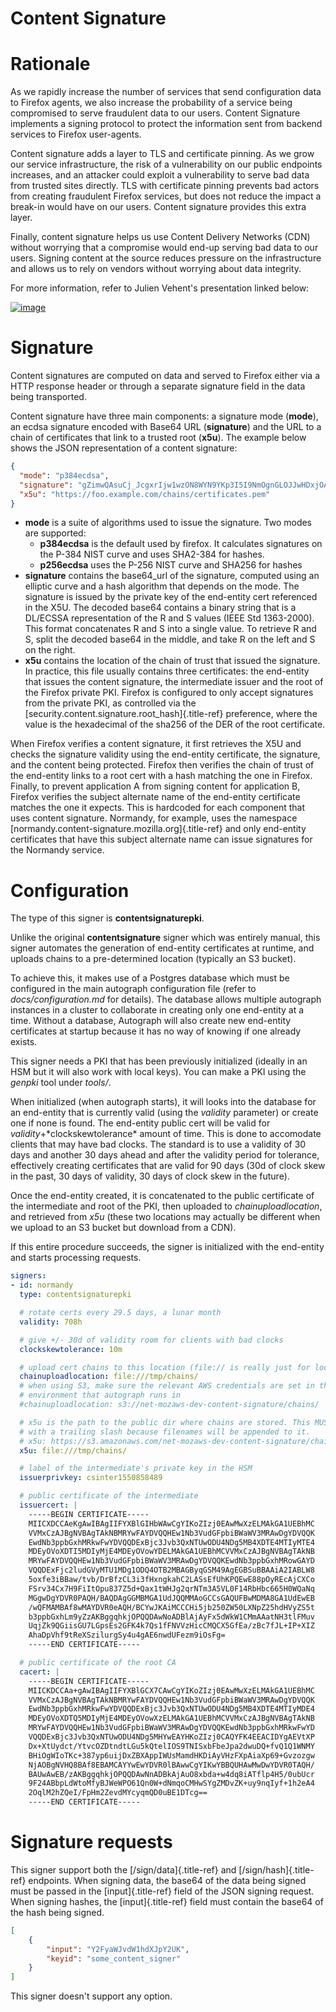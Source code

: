 # Content Signature

# Rationale

As we rapidly increase the number of services that send configuration
data to Firefox agents, we also increase the probability of a service
being compromised to serve fraudulent data to our users. Content
Signature implements a signing protocol to protect the information sent
from backend services to Firefox user-agents.

Content signature adds a layer to TLS and certificate pinning. As we
grow our service infrastructure, the risk of a vulnerability on our
public endpoints increases, and an attacker could exploit a
vulnerability to serve bad data from trusted sites directly. TLS with
certificate pinning prevents bad actors from creating fraudulent Firefox
services, but does not reduce the impact a break-in would have on our
users. Content signature provides this extra layer.

Finally, content signature helps us use Content Delivery Networks (CDN)
without worrying that a compromise would end-up serving bad data to our
users. Signing content at the source reduces pressure on the
infrastructure and allows us to rely on vendors without worrying about
data integrity.

For more information, refer to Julien Vehent\'s presentation linked
below:

[![image](https://img.youtube.com/vi/b2kPo8YdLTw/0.jpg)](https://www.youtube.com/watch?v=b2kPo8YdLTw)

# Signature

Content signatures are computed on data and served to Firefox either via
a HTTP response header or through a separate signature field in the data
being transported.

Content signature have three main components: a signature mode
(**mode**), an ecdsa signature encoded with Base64 URL (**signature**)
and the URL to a chain of certificates that link to a trusted root
(**x5u**). The example below shows the JSON representation of a content
signature:

``` json
{
  "mode": "p384ecdsa",
  "signature": "gZimwQAsuCj_JcgxrIjw1wzON8WYN9YKp3I5I9NmOgnGLOJJwHDxjOA2QEnzN7bXBGWFgn8HJ7fGRYxBy1SHiDMiF8VX7V49KkanO9MO-RRN1AyC9xmghuEcF4ndhQaI",
  "x5u": "https://foo.example.com/chains/certificates.pem"
}
```

-   **mode** is a suite of algorithms used to issue the signature. Two
    modes are supported:
    -   **p384ecdsa** is the default used by firefox. It calculates
        signatures on the P-384 NIST curve and uses SHA2-384 for hashes.
    -   **p256ecdsa** uses the P-256 NIST curve and SHA256 for hashes
-   **signature** contains the base64_url of the signature, computed
    using an elliptic curve and a hash algorithm that depends on the
    mode. The signature is issued by the private key of the end-entity
    cert referenced in the X5U. The decoded base64 contains a binary
    string that is a DL/ECSSA representation of the R and S values (IEEE
    Std 1363-2000). This format concatenates R and S into a single
    value. To retrieve R and S, split the decoded base64 in the middle,
    and take R on the left and S on the right.
-   **x5u** contains the location of the chain of trust that issued the
    signature. In practice, this file usually contains three
    certificates: the end-entity that issues the content signature, the
    intermediate issuer and the root of the Firefox private PKI. Firefox
    is configured to only accept signatures from the private PKI, as
    controlled via the
    [security.content.signature.root_hash]{.title-ref} preference, where
    the value is the hexadecimal of the sha256 of the DER of the root
    certificate.

When Firefox verifies a content signature, it first retrieves the X5U
and checks the signature validity using the end-entity certificate, the
signature, and the content being protected. Firefox then verifies the
chain of trust of the end-entity links to a root cert with a hash
matching the one in Firefox. Finally, to prevent application A from
signing content for application B, Firefox verifies the subject
alternate name of the end-entity certificate matches the one it expects.
This is hardcoded for each component that uses content signature.
Normandy, for example, uses the namespace
[normandy.content-signature.mozilla.org]{.title-ref} and only end-entity
certificates that have this subject alternate name can issue signatures
for the Normandy service.

# Configuration

The type of this signer is **contentsignaturepki**.

Unlike the original **contentsignature** signer which was entirely
manual, this signer automates the generation of end-entity certificates
at runtime, and uploads chains to a pre-determined location (typically
an S3 bucket).

To achieve this, it makes use of a Postgres database which must be
configured in the main autograph configuration file (refer to
*docs/configuration.md* for details). The database allows multiple
autograph instances in a cluster to collaborate in creating only one
end-entity at a time. Without a database, Autograph will also create new
end-entity certificates at startup because it has no way of knowing if
one already exists.

This signer needs a PKI that has been previously initialized (ideally in
an HSM but it will also work with local keys). You can make a PKI using
the *genpki* tool under *tools/*.

When initialized (when autograph starts), it will looks into the
database for an end-entity that is currently valid (using the *validity*
parameter) or create one if none is found. The end-entity public cert
will be valid for *validity*+\*clockskewtolerance\* amount of time. This
is done to accomodate clients that may have bad clocks. The standard is
to use a validity of 30 days and another 30 days ahead and after the
validity period for tolerance, effectively creating certificates that
are valid for 90 days (30d of clock skew in the past, 30 days of
validity, 30 days of clock skew in the future).

Once the end-entity created, it is concatenated to the public
certificate of the intermediate and root of the PKI, then uploaded to
*chainuploadlocation*, and retrieved from *x5u* (these two locations may
actually be different when we upload to an S3 bucket but download from a
CDN).

If this entire procedure succeeds, the signer is initialized with the
end-entity and starts processing requests.

``` yaml
signers:
- id: normandy
  type: contentsignaturepki

  # rotate certs every 29.5 days, a lunar month
  validity: 708h

  # give +/- 30d of validity room for clients with bad clocks
  clockskewtolerance: 10m

  # upload cert chains to this location (file:// is really just for local dev)
  chainuploadlocation: file:///tmp/chains/
  # when using S3, make sure the relevant AWS credentials are set in the
  # environment that autograph runs in
  #chainuploadlocation: s3://net-mozaws-dev-content-signature/chains/

  # x5u is the path to the public dir where chains are stored. This MUST end
  # with a trailing slash because filenames will be appended to it.
  # x5u: https://s3.amazonaws.com/net-mozaws-dev-content-signature/chains/
  x5u: file:///tmp/chains/

  # label of the intermediate's private key in the HSM
  issuerprivkey: csinter1550858489

  # public certificate of the intermediate
  issuercert: |
    -----BEGIN CERTIFICATE-----
    MIICXDCCAeKgAwIBAgIIFYXBlGIHbWAwCgYIKoZIzj0EAwMwXzELMAkGA1UEBhMC
    VVMxCzAJBgNVBAgTAkNBMRYwFAYDVQQHEw1Nb3VudGFpbiBWaWV3MRAwDgYDVQQK
    EwdNb3ppbGxhMRkwFwYDVQQDExBjc3Jvb3QxNTUwODU4NDg5MB4XDTE4MTIyMTE4
    MDEyOVoXDTI5MDIyMjE4MDEyOVowYDELMAkGA1UEBhMCVVMxCzAJBgNVBAgTAkNB
    MRYwFAYDVQQHEw1Nb3VudGFpbiBWaWV3MRAwDgYDVQQKEwdNb3ppbGxhMRowGAYD
    VQQDExFjc2ludGVyMTU1MDg1ODQ4OTB2MBAGByqGSM49AgEGBSuBBAAiA2IABLW8
    5oxfe3iBBaw/tvb/DrBfzCL3i3fHxngkahC2LASsEfUhKPQEwE88pOyREcAjCXCo
    FSrv34Cx7H9FiItOpu837Z5d+Qax1tWHJg2qrNTm3A5VL0F14RbHbc665H0WQaNq
    MGgwDgYDVR0PAQH/BAQDAgGGMBMGA1UdJQQMMAoGCCsGAQUFBwMDMA8GA1UdEwEB
    /wQFMAMBAf8wMAYDVR0eAQH/BCYwJKAiMCCCHi5jb250ZW50LXNpZ25hdHVyZS5t
    b3ppbGxhLm9yZzAKBggqhkjOPQQDAwNoADBlAjAyFx5dWkW1CMmAAatNH3tlFMuv
    UqjZk9QGiisGU7LGpsEs2GFK4k7Qs1fFNVVzHicCMQCX5GfEa/zBc7fJL+IP+XIZ
    AhaDpVhf9tReXSzilurgSy4u4gAE6nwdUFezm9iOsFg=
    -----END CERTIFICATE-----

  # public certificate of the root CA
  cacert: |
    -----BEGIN CERTIFICATE-----
    MIICKDCCAa+gAwIBAgIIFYXBlGCX7CAwCgYIKoZIzj0EAwMwXzELMAkGA1UEBhMC
    VVMxCzAJBgNVBAgTAkNBMRYwFAYDVQQHEw1Nb3VudGFpbiBWaWV3MRAwDgYDVQQK
    EwdNb3ppbGxhMRkwFwYDVQQDExBjc3Jvb3QxNTUwODU4NDg5MB4XDTE4MTIyMDE4
    MDEyOVoXDTQ5MDIyMjE4MDEyOVowXzELMAkGA1UEBhMCVVMxCzAJBgNVBAgTAkNB
    MRYwFAYDVQQHEw1Nb3VudGFpbiBWaWV3MRAwDgYDVQQKEwdNb3ppbGxhMRkwFwYD
    VQQDExBjc3Jvb3QxNTUwODU4NDg5MHYwEAYHKoZIzj0CAQYFK4EEACIDYgAEVtXP
    Dx+XtUydct/YtvcOZDtndtLGu5kQtelIOS9TNISxbFbeJpa2dwuDQ+fvQ1Q1WNMY
    BHiOgWIoTKc+387yp6uijDxZBXAppIWUsMamdHKDiAyVHzFXpAiaXp69+Gvzozgw
    NjAOBgNVHQ8BAf8EBAMCAYYwEwYDVR0lBAwwCgYIKwYBBQUHAwMwDwYDVR0TAQH/
    BAUwAwEB/zAKBggqhkjOPQQDAwNnADBkAjAuO8xbda+w4dq8iATflp4H5/0ubUcr
    9F24ABbpLdWtoMfyBJWeWPO61Qn0W+dNmqoCMHwSYgZMDvZK+uy9nqIyf+1h2eA4
    2OqlM2hZQeI/FpHm2ZevdMYcyqmQD0uBE1DTcg==
    -----END CERTIFICATE-----
```

# Signature requests

This signer support both the [/sign/data]{.title-ref} and
[/sign/hash]{.title-ref} endpoints. When signing data, the base64 of the
data being signed must be passed in the [input]{.title-ref} field of the
JSON signing request. When signing hashes, the [input]{.title-ref} field
must contain the base64 of the hash being signed.

``` json
[
    {
        "input": "Y2FyaWJvdW1hdXJpY2UK",
        "keyid": "some_content_signer"
    }
]
```

This signer doesn\'t support any option.
